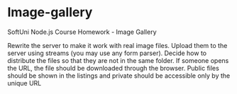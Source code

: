 # Image-gallery
SoftUni Node.js Course Homework - Image Gallery

Rewrite the server to make it work with real image files. Upload them to the server using streams (you may use any form parser).
Decide how to distribute the files so that they are not in the same folder.
If someone opens the URL, the file should be downloaded through the browser.
Public files should be shown in the listings and private should be accessible only by the unique URL
